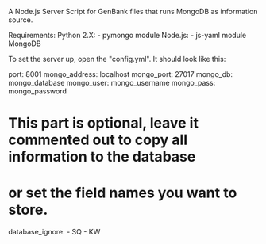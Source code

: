 A Node.js Server Script for GenBank files that runs MongoDB as information source.

Requirements:
	Python 2.X:
		- pymongo module
	Node.js:
		- js-yaml module
	MongoDB

To set the server up, open the "config.yml".
It should look like this:

port: 8001
mongo_address: localhost
mongo_port: 27017
mongo_db: mongo_database
mongo_user: mongo_username
mongo_pass: mongo_password
# This part is optional, leave it commented out to copy all information to the database
# or set the field names you want to store.
database_ignore:
    - SQ
    - KW

 
